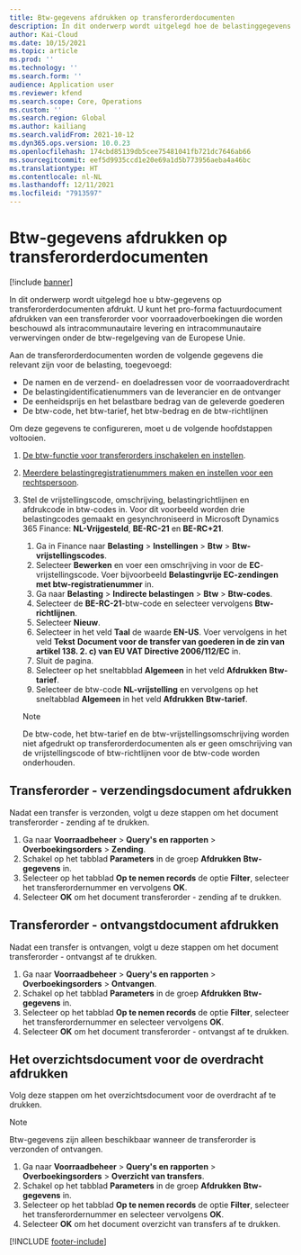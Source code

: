 ```yaml
---
title: Btw-gegevens afdrukken op transferorderdocumenten
description: In dit onderwerp wordt uitgelegd hoe de belastinggegevens die worden bepaald door de btw-berekeningsservice, kunnen worden afgedrukt op transferorderdocumenten.
author: Kai-Cloud
ms.date: 10/15/2021
ms.topic: article
ms.prod: ''
ms.technology: ''
ms.search.form: ''
audience: Application user
ms.reviewer: kfend
ms.search.scope: Core, Operations
ms.custom: ''
ms.search.region: Global
ms.author: kailiang
ms.search.validFrom: 2021-10-12
ms.dyn365.ops.version: 10.0.23
ms.openlocfilehash: 174cbd85139db5cee75481041fb721dc7646ab66
ms.sourcegitcommit: eef5d9935ccd1e20e69a1d5b773956aeba4a46bc
ms.translationtype: HT
ms.contentlocale: nl-NL
ms.lasthandoff: 12/11/2021
ms.locfileid: "7913597"
---
```

# <a name="print-tax-information-on-transfer-order-documents"></a>Btw-gegevens afdrukken op transferorderdocumenten

[!include [banner](../../includes/banner.md)]

In dit onderwerp wordt uitgelegd hoe u btw-gegevens op transferorderdocumenten afdrukt. U kunt het pro-forma factuurdocument afdrukken van een transferorder voor voorraadoverboekingen die worden beschouwd als intracommunautaire levering en intracommunautaire verwervingen onder de btw-regelgeving van de Europese Unie. 

Aan de transferorderdocumenten worden de volgende gegevens die relevant zijn voor de belasting, toegevoegd:

- De namen en de verzend- en doeladressen voor de voorraadoverdracht
- De belastingidentificatienummers van de leverancier en de ontvanger
- De eenheidsprijs en het belastbare bedrag van de geleverde goederen
- De btw-code, het btw-tarief, het btw-bedrag en de btw-richtlijnen

Om deze gegevens te configureren, moet u de volgende hoofdstappen voltooien.

1. [De btw-functie voor transferorders inschakelen en instellen](tasks/Tax-feature-support-for-transfer-order.md).
2. [Meerdere belastingregistratienummers maken en instellen voor een rechtspersoon](emea-multiple-vat-registration-numbers.md).
3. Stel de vrijstellingscode, omschrijving, belastingrichtlijnen en afdrukcode in btw-codes in. Voor dit voorbeeld worden drie belastingcodes gemaakt en gesynchroniseerd in Microsoft Dynamics 365 Finance: **NL-Vrijgesteld**, **BE-RC-21** en **BE-RC+21**.

    1. Ga in Finance naar **Belasting** \> **Instellingen** \> **Btw** \> **Btw-vrijstellingscodes**.
    2. Selecteer **Bewerken** en voer een omschrijving in voor de **EC**-vrijstellingscode. Voer bijvoorbeeld **Belastingvrije EC-zendingen met btw-registratienummer** in.
    3. Ga naar **Belasting** \> **Indirecte belastingen** \> **Btw** \> **Btw-codes**.
    4. Selecteer de **BE-RC-21**-btw-code en selecteer vervolgens **Btw-richtlijnen**.
    5. Selecteer **Nieuw**.
    6. Selecteer in het veld **Taal** de waarde **EN-US**. Voer vervolgens in het veld **Tekst** **Document voor de transfer van goederen in de zin van artikel 138. 2. c) van EU VAT Directive 2006/112/EC** in.
    7. Sluit de pagina.
    8. Selecteer op het sneltabblad **Algemeen** in het veld **Afdrukken** **Btw-tarief**.
    8. Selecteer de btw-code **NL-vrijstelling** en vervolgens op het sneltabblad **Algemeen** in het veld **Afdrukken** **Btw-tarief**.

    > [!NOTE] 
    > De btw-code, het btw-tarief en de btw-vrijstellingsomschrijving worden niet afgedrukt op transferorderdocumenten als er geen omschrijving van de vrijstellingscode of btw-richtlijnen voor de btw-code worden onderhouden.

## <a name="print-the-transfer-order---shipment-document"></a>Transferorder - verzendingsdocument afdrukken

Nadat een transfer is verzonden, volgt u deze stappen om het document transferorder - zending af te drukken.

1. Ga naar **Voorraadbeheer** \> **Query's en rapporten** \> **Overboekingsorders** \> **Zending**.
2. Schakel op het tabblad **Parameters** in de groep **Afdrukken** **Btw-gegevens** in.
3. Selecteer op het tabblad **Op te nemen records** de optie **Filter**, selecteer het transferordernummer en vervolgens **OK**.
4. Selecteer **OK** om het document transferorder - zending af te drukken.

## <a name="print-the-transfer-order---receipt-document"></a>Transferorder - ontvangstdocument afdrukken

Nadat een transfer is ontvangen, volgt u deze stappen om het document transferorder - ontvangst af te drukken.

1. Ga naar **Voorraadbeheer** \> **Query's en rapporten** \> **Overboekingsorders** \> **Ontvangen**.
2. Schakel op het tabblad **Parameters** in de groep **Afdrukken** **Btw-gegevens** in.
3. Selecteer op het tabblad **Op te nemen records** de optie **Filter**, selecteer het transferordernummer en selecteer vervolgens **OK**.
4. Selecteer **OK** om het document transferorder - ontvangst af te drukken.

## <a name="print-the-transfer-overview-document"></a>Het overzichtsdocument voor de overdracht afdrukken

Volg deze stappen om het overzichtsdocument voor de overdracht af te drukken.

> [!NOTE]
> Btw-gegevens zijn alleen beschikbaar wanneer de transferorder is verzonden of ontvangen.

1. Ga naar **Voorraadbeheer** \> **Query's en rapporten** \> **Overboekingsorders** \> **Overzicht van transfers**.
2. Schakel op het tabblad **Parameters** in de groep **Afdrukken** **Btw-gegevens** in.
3. Selecteer op het tabblad **Op te nemen records** de optie **Filter**, selecteer het transferordernummer en selecteer vervolgens **OK**.
4. Selecteer **OK** om het document overzicht van transfers af te drukken.

[!INCLUDE [footer-include](../../includes/footer-banner.md)]
